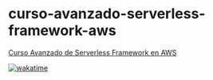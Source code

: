 # curso-avanzado-serverless-framework-aws

[Curso Avanzado de Serverless Framework en AWS](https://platzi.com/cursos/serverless-avanzado/)

[![wakatime](https://wakatime.com/badge/user/98bbbf97-d733-47e8-81af-799da282107b/project/153e7809-8508-4fa7-a0b3-1019aa8a7a5b.svg)](https://wakatime.com/@resparzasoto)
